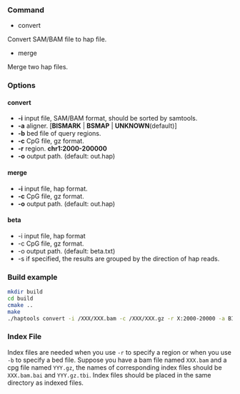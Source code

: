 ### Command

* convert 

Convert SAM/BAM file to hap file.

* merge

Merge two hap files.

### Options

#### convert

- **-i** input file, SAM/BAM format, should be sorted by samtools.
- **-a** aligner. [**BISMARK** | **BSMAP** | **UNKNOWN**(default)]
- **-b** bed file of query regions.
- **-c** CpG file, gz format.
- **-r** region. **chr1:2000-200000**
- **-o** output path. (default: out.hap)

#### merge

* **-i** input file, hap format.
* **-c** CpG file, gz format.
* **-o** output path. (default: out.hap)

#### beta

* -i input file, hap format
* -c CpG file, gz format.
* -o output path. (default: beta.txt)
* -s if specified, the results are grouped by the direction of hap reads.

### Build example

```bash
mkdir build
cd build
cmake ..
make
./haptools convert -i /XXX/XXX.bam -c /XXX/XXX.gz -r X:2000-20000 -a BISMARK -o out.hap 
```

### Index File

Index files are needed when you use `-r`  to specify a region or when you use `-b` to specify a bed file. Suppose you have a bam file named `XXX.bam` and a cpg file named `YYY.gz`, the names of corresponding index files should be `XXX.bam.bai` and `YYY.gz.tbi`. Index files should be placed in the same directory as indexed files.

